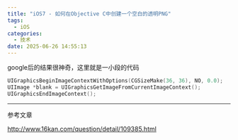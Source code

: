 ```yaml
---
title: "iOS7 - 如何在Objective C中创建一个空白的透明PNG"
tags:
  - iOS
categories:
  - 技术
date: 2025-06-26 14:55:13
---
```


google后的结果很神奇，这里就是一小段的代码

```objectivec
UIGraphicsBeginImageContextWithOptions(CGSizeMake(36, 36), NO, 0.0); 
UIImage *blank = UIGraphicsGetImageFromCurrentImageContext(); 
UIGraphicsEndImageContext();
```

---

参考文章

http://www.16kan.com/question/detail/109385.html

